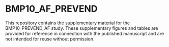 # BMP10_AF_PREVEND
This repository contains the supplementary material for the BMP10_PREVEND_AF study. These supplementary figures and tables are provided for reference in connection with the published manuscript and are not intended for reuse without permission.
